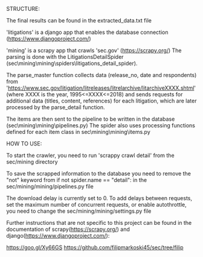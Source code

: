 
STRUCTURE:

The final results can be found in the extracted_data.txt file

'litigations' is a django app that enables the database connection (https://www.djangoproject.com/)

'mining' is a scrapy app that crawls 'sec.gov' (https://scrapy.org/)
  The parsing is done with the LitigationsDetailSpider (sec\mining\mining\spiders\litigations_detail_spider). 
	
  The parse_master function collects data (release_no, date and respondents) from 
  'https://www.sec.gov/litigation/litreleases/litrelarchive/litarchiveXXXX.shtml' (where XXXX is the year, 1995<=XXXX<=2018)
  and sends requests for additional data (titles, content, references) for each litigation, which are later processed by the 
  parse_detail function. 
	
  The items are then sent to the pipeline to be written in the database (sec\mining\mining\pipelines.py)
  The spider also uses processing functions defined for each item class in sec\mining\mining\items.py
 
 
HOW TO USE:

To start the crawler, you need to run 'scrappy crawl detail' from the sec/mining directory 

To save the scrapped information to the database you need to remove the "not" keyword from
if not spider.name == "detail":
in the sec/mining/mining/pipelines.py file

The download delay is currently set to 0. 
To add delays between requests, set the maximum number of concurrent requests, or enable autothrottle,
you need to change the sec/mining/mining/settings.py file

Further instructions that are not specific to this project can be found in the documentation of 
scrapy(https://scrapy.org/) and django(https://www.djangoproject.com/):

https://goo.gl/Xy66GS
https://github.com/filipmarkoski45/sec/tree/filip

